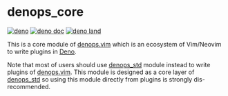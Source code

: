 # denops_core

[![deno](https://github.com/vim-denops/denops.vim/workflows/deno/badge.svg)](https://github.com/vim-denops/denops.vim/actions?query=workflow%3Adeno)
[![deno doc](https://doc.deno.land/badge.svg)](https://doc.deno.land/https/deno.land/x/denops_core/mod.ts)
[![deno land](http://img.shields.io/badge/available%20on-deno.land/x/denops__core-lightgrey.svg?logo=deno)](https://deno.land/x/denops_core)

This is a core module of [denops.vim][denops.vim] which is an ecosystem of
Vim/Neovim to write plugins in [Deno][deno].

Note that most of users should use [denops_std][denops_std] module instead to
write plugins of [denops.vim][denops.vim]. This module is designed as a core
layer of [denops_std][denops_std] so using this module directly from plugins is
strongly dis-recommended.

[deno]: https://deno.land/
[denops.vim]: https://github.com/vim-denops/denops.vim
[denops_std]: https://deno.land/x/denops_std
